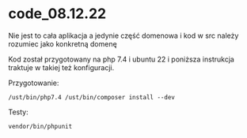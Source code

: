 # code_08.12.22


Nie jest to cała aplikacja a jedynie część domenowa i kod w src należy rozumiec jako konkretną domenę

Kod został przygotowany na php 7.4 i ubuntu 22 i poniższa instrukcja traktuje w takiej też konfiguracji.

Przygotowanie:

`/ust/bin/php7.4 /ust/bin/composer install --dev`

Testy:

`vendor/bin/phpunit`

